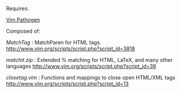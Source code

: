 Requires:

<a href="https://github.com/tpope/vim-pathogen">Vim Pathogen</a>


Composed of:

*MatchTag* : MatchParen for HTML tags.
<a href="http://www.vim.org/scripts/script.php?script_id=3818">http://www.vim.org/scripts/script.php?script_id=3818</a>

*matchit.zip* : Extended % matching for HTML, LaTeX, and many other languages
<a href="http://www.vim.org/scripts/script.php?script_id=39">http://www.vim.org/scripts/script.php?script_id=39</a>

*closetag.vim* : Functions and mappings to close open HTML/XML tags
<a href="http://www.vim.org/scripts/script.php?script_id=13">http://www.vim.org/scripts/script.php?script_id=13</a>

